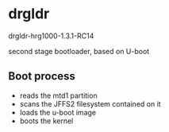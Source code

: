 # drgldr

drgldr-hrg1000-1.3.1-RC14

second stage bootloader, based on U-boot

## Boot process

-   reads the mtd1 partition
-   scans the JFFS2 filesystem contained on it
-   loads the u-boot image
-   boots the kernel
